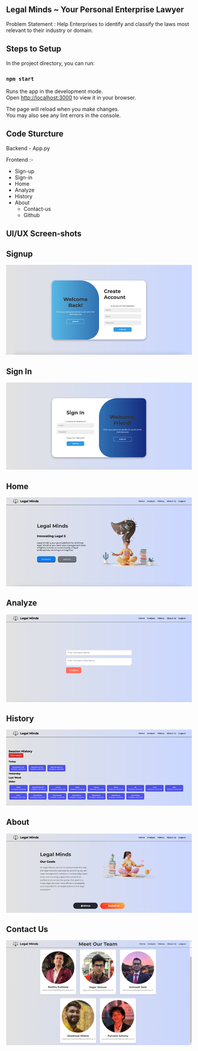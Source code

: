 ## Legal Minds ~ Your Personal Enterprise Lawyer

Problem Statement : Help Enterprises to identify and classify the laws most relevant to their industry or domain.


## Steps to Setup

In the project directory, you can run:

### `npm start`

Runs the app in the development mode.\
Open [http://localhost:3000](http://localhost:3000) to view it in your browser.

The page will reload when you make changes.\
You may also see any lint errors in the console.

## Code Sturcture

Backend - App.py

Frontend :-
  - Sign-up
  - Sign-in
  - Home
  - Analyze
  - History
  - About
      - Contact-us
      - Github


## UI/UX Screen-shots

## Signup
![Signup Page](https://github.com/Purugru/Legal-Minds/blob/8caab41e5d8876148c0855bd02c5f5a6542ec610/ui/signup.png)

## Sign In
![Sign In Page](https://github.com/Purugru/Legal-Minds/blob/8caab41e5d8876148c0855bd02c5f5a6542ec610/ui/Sign%20in.png)

## Home
![Home Page](https://github.com/Purugru/Legal-Minds/blob/8caab41e5d8876148c0855bd02c5f5a6542ec610/ui/home.png)

## Analyze
![Analyze](https://github.com/Purugru/Legal-Minds/blob/8caab41e5d8876148c0855bd02c5f5a6542ec610/ui/main%20chat.png)

## History
![History Page](https://github.com/Purugru/Legal-Minds/blob/8caab41e5d8876148c0855bd02c5f5a6542ec610/ui/history.png)

## About
![About Page](https://github.com/Purugru/Legal-Minds/blob/8caab41e5d8876148c0855bd02c5f5a6542ec610/ui/about.png)

## Contact Us
![Contact Us Page](https://github.com/Purugru/Legal-Minds/blob/8caab41e5d8876148c0855bd02c5f5a6542ec610/ui/contact.png)



